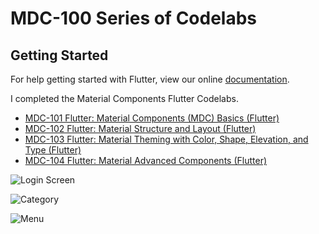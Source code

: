 # MDC-100 Series of Codelabs

## Getting Started

For help getting started with Flutter, view our online
[documentation](https://flutter.io/).

I completed the Material Components Flutter Codelabs.

* [MDC-101 Flutter: Material Components (MDC) Basics (Flutter)](https://codelabs.developers.google.com/codelabs/mdc-101-flutter/index.html?index=..%2F..%2Findex#0)
* [MDC-102 Flutter: Material Structure and Layout (Flutter)](https://codelabs.developers.google.com/codelabs/mdc-102-flutter/index.html?index=..%2F..%2Findex#0)
* [MDC-103 Flutter: Material Theming with Color, Shape, Elevation, and Type (Flutter)](https://codelabs.developers.google.com/codelabs/mdc-103-flutter/index.html?index=..%2F..%2Findex#0)
* [MDC-104 Flutter: Material Advanced Components (Flutter)](https://codelabs.developers.google.com/codelabs/mdc-104-flutter/index.html?index=..%2F..%2Findex#0)

![Login Screen](https://ibb.co/k25sUe)

![Category](https://ibb.co/jmhWpe)

![Menu](https://ibb.co/fxwfhz)
